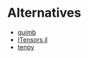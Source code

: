 # Alternatives

- [quimb](https://github.com/jcmgray/quimb)
- [ITensors.jl](https://github.com/ITensor/ITensors.jl)
- [tenpy](https://github.com/tenpy/tenpy)
